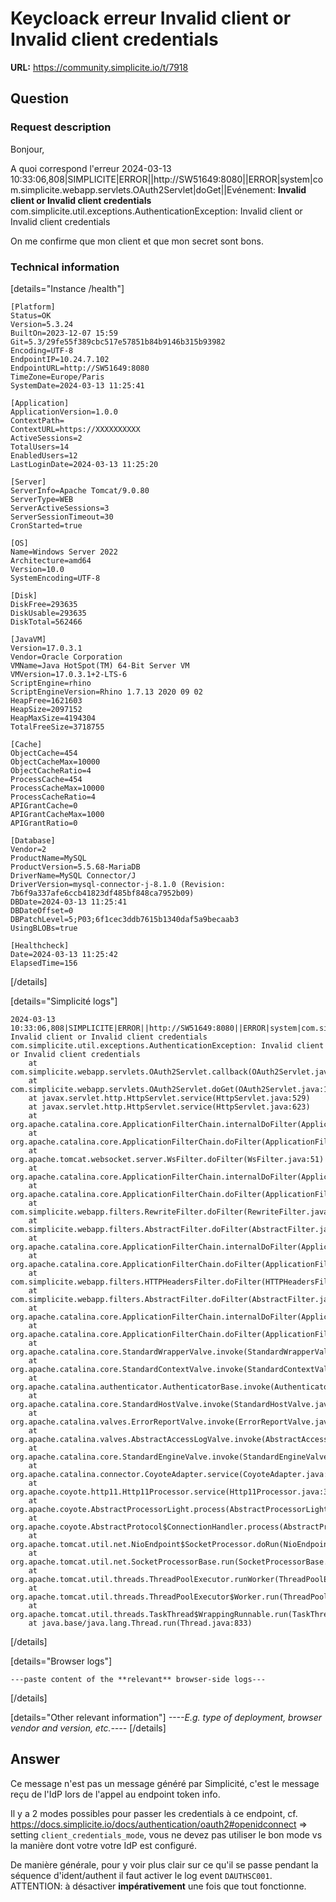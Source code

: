 # Keycloack erreur Invalid client or Invalid client credentials

**URL:** https://community.simplicite.io/t/7918

## Question
### Request description

Bonjour,

A quoi correspond l'erreur 
2024-03-13 10:33:06,808|SIMPLICITE|ERROR||http://SW51649:8080||ERROR|system|com.simplicite.webapp.servlets.OAuth2Servlet|doGet||Evénement: **Invalid client or Invalid client credentials**
com.simplicite.util.exceptions.AuthenticationException: Invalid client or Invalid client credentials

On me confirme que mon client et que mon secret sont bons.

### Technical information

[details="Instance /health"]
```text
[Platform]
Status=OK
Version=5.3.24
BuiltOn=2023-12-07 15:59
Git=5.3/29fe55f389cbc517e57851b84b9146b315b93982
Encoding=UTF-8
EndpointIP=10.24.7.102
EndpointURL=http://SW51649:8080
TimeZone=Europe/Paris
SystemDate=2024-03-13 11:25:41

[Application]
ApplicationVersion=1.0.0
ContextPath=
ContextURL=https://XXXXXXXXXX
ActiveSessions=2
TotalUsers=14
EnabledUsers=12
LastLoginDate=2024-03-13 11:25:20

[Server]
ServerInfo=Apache Tomcat/9.0.80
ServerType=WEB
ServerActiveSessions=3
ServerSessionTimeout=30
CronStarted=true

[OS]
Name=Windows Server 2022
Architecture=amd64
Version=10.0
SystemEncoding=UTF-8

[Disk]
DiskFree=293635
DiskUsable=293635
DiskTotal=562466

[JavaVM]
Version=17.0.3.1
Vendor=Oracle Corporation
VMName=Java HotSpot(TM) 64-Bit Server VM
VMVersion=17.0.3.1+2-LTS-6
ScriptEngine=rhino
ScriptEngineVersion=Rhino 1.7.13 2020 09 02
HeapFree=1621603
HeapSize=2097152
HeapMaxSize=4194304
TotalFreeSize=3718755

[Cache]
ObjectCache=454
ObjectCacheMax=10000
ObjectCacheRatio=4
ProcessCache=454
ProcessCacheMax=10000
ProcessCacheRatio=4
APIGrantCache=0
APIGrantCacheMax=1000
APIGrantRatio=0

[Database]
Vendor=2
ProductName=MySQL
ProductVersion=5.5.68-MariaDB
DriverName=MySQL Connector/J
DriverVersion=mysql-connector-j-8.1.0 (Revision: 7b6f9a337afe6ccb41823df485bf848ca7952b09)
DBDate=2024-03-13 11:25:41
DBDateOffset=0
DBPatchLevel=5;P03;6f1cec3ddb7615b1340daf5a9becaab3
UsingBLOBs=true

[Healthcheck]
Date=2024-03-13 11:25:42
ElapsedTime=156

```
[/details]

[details="Simplicité logs"]
```text
2024-03-13 10:33:06,808|SIMPLICITE|ERROR||http://SW51649:8080||ERROR|system|com.simplicite.webapp.servlets.OAuth2Servlet|doGet||Evénement: Invalid client or Invalid client credentials
com.simplicite.util.exceptions.AuthenticationException: Invalid client or Invalid client credentials
	at com.simplicite.webapp.servlets.OAuth2Servlet.callback(OAuth2Servlet.java:922)
	at com.simplicite.webapp.servlets.OAuth2Servlet.doGet(OAuth2Servlet.java:1135)
	at javax.servlet.http.HttpServlet.service(HttpServlet.java:529)
	at javax.servlet.http.HttpServlet.service(HttpServlet.java:623)
	at org.apache.catalina.core.ApplicationFilterChain.internalDoFilter(ApplicationFilterChain.java:209)
	at org.apache.catalina.core.ApplicationFilterChain.doFilter(ApplicationFilterChain.java:153)
	at org.apache.tomcat.websocket.server.WsFilter.doFilter(WsFilter.java:51)
	at org.apache.catalina.core.ApplicationFilterChain.internalDoFilter(ApplicationFilterChain.java:178)
	at org.apache.catalina.core.ApplicationFilterChain.doFilter(ApplicationFilterChain.java:153)
	at com.simplicite.webapp.filters.RewriteFilter.doFilter(RewriteFilter.java:68)
	at com.simplicite.webapp.filters.AbstractFilter.doFilter(AbstractFilter.java:49)
	at org.apache.catalina.core.ApplicationFilterChain.internalDoFilter(ApplicationFilterChain.java:178)
	at org.apache.catalina.core.ApplicationFilterChain.doFilter(ApplicationFilterChain.java:153)
	at com.simplicite.webapp.filters.HTTPHeadersFilter.doFilter(HTTPHeadersFilter.java:39)
	at com.simplicite.webapp.filters.AbstractFilter.doFilter(AbstractFilter.java:49)
	at org.apache.catalina.core.ApplicationFilterChain.internalDoFilter(ApplicationFilterChain.java:178)
	at org.apache.catalina.core.ApplicationFilterChain.doFilter(ApplicationFilterChain.java:153)
	at org.apache.catalina.core.StandardWrapperValve.invoke(StandardWrapperValve.java:156)
	at org.apache.catalina.core.StandardContextValve.invoke(StandardContextValve.java:90)
	at org.apache.catalina.authenticator.AuthenticatorBase.invoke(AuthenticatorBase.java:481)
	at org.apache.catalina.core.StandardHostValve.invoke(StandardHostValve.java:130)
	at org.apache.catalina.valves.ErrorReportValve.invoke(ErrorReportValve.java:93)
	at org.apache.catalina.valves.AbstractAccessLogValve.invoke(AbstractAccessLogValve.java:670)
	at org.apache.catalina.core.StandardEngineValve.invoke(StandardEngineValve.java:74)
	at org.apache.catalina.connector.CoyoteAdapter.service(CoyoteAdapter.java:343)
	at org.apache.coyote.http11.Http11Processor.service(Http11Processor.java:390)
	at org.apache.coyote.AbstractProcessorLight.process(AbstractProcessorLight.java:63)
	at org.apache.coyote.AbstractProtocol$ConnectionHandler.process(AbstractProtocol.java:926)
	at org.apache.tomcat.util.net.NioEndpoint$SocketProcessor.doRun(NioEndpoint.java:1790)
	at org.apache.tomcat.util.net.SocketProcessorBase.run(SocketProcessorBase.java:52)
	at org.apache.tomcat.util.threads.ThreadPoolExecutor.runWorker(ThreadPoolExecutor.java:1191)
	at org.apache.tomcat.util.threads.ThreadPoolExecutor$Worker.run(ThreadPoolExecutor.java:659)
	at org.apache.tomcat.util.threads.TaskThread$WrappingRunnable.run(TaskThread.java:61)
	at java.base/java.lang.Thread.run(Thread.java:833)

```
[/details]

[details="Browser logs"]
```text
---paste content of the **relevant** browser-side logs---
```
[/details]

[details="Other relevant information"]
*----E.g. type of deployment, browser vendor and version, etc.----*
[/details]

## Answer
Ce message n'est pas un message généré par Simplicité, c'est le message reçu de l'IdP lors de l'appel au endpoint token info.

Il y a 2 modes possibles pour passer les credentials à ce endpoint, cf. https://docs.simplicite.io/docs/authentication/oauth2#openidconnect => setting `client_credentials_mode`, vous ne devez pas utiliser le bon mode vs la manière dont votre votre IdP est configuré.

De manière générale, pour y voir plus clair sur ce qu'il se passe pendant la séquence d'ident/authent il faut activer le log event `DAUTHSC001`. ATTENTION: à désactiver **impérativement** une fois que tout fonctionne.

